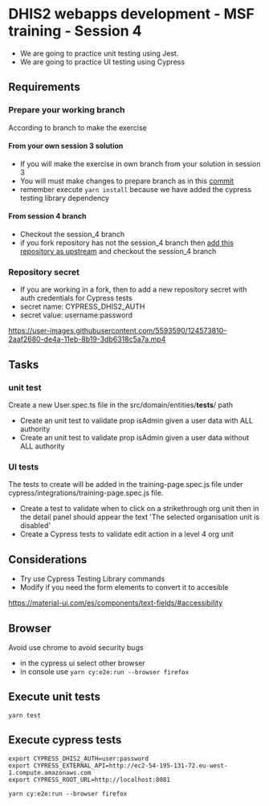 # DHIS2 webapps development - MSF training - Session 4

-   We are going to practice unit testing using Jest.
-   We are going to practice UI testing using Cypress

## Requirements

### Prepare your working branch
According to branch to make the exercise

#### From your own session 3 solution
 - If you will make the exercise in own branch from your solution in session 3
 - You will must make changes to prepare branch as in this [commit](https://github.com/EyeSeeTea/MSF-training-DHIS2-webapps-development/commit/b97aea22dd00777f87c5acde9ab43bcfd13a8a73)
- remember execute `yarn install` because we have added the cypress testing library dependency
#### From session 4 branch
 - Checkout the session_4 branch
 - if you fork repository has not the session_4 branch then [add this repository as upstream](https://docs.github.com/en/github/collaborating-with-pull-requests/working-with-forks/configuring-a-remote-for-a-fork) and checkout the session_4 branch

### Repository secret
- If you are working in a fork, then to add a new repository secret with auth credentials for Cypress tests
- secret name: CYPRESS_DHIS2_AUTH
- secret value: username:password


https://user-images.githubusercontent.com/5593590/124573810-2aaf2680-de4a-11eb-8b19-3db6318c5a7a.mp4


## Tasks 

### unit test
Create a new User.spec.ts file in the src/domain/entities/__tests__/ path
- Create an unit test to validate prop isAdmin given a user data with ALL authority
- Create an unit test to validate prop isAdmin given a user data without ALL authority

### UI tests
The tests to create will be added in the training-page.spec.js file under cypress/integrations/training-page.spec.js file.
- Create a test to validate when to click on a strikethrough org unit then in the detail panel should appear the text 'The selected organisation unit is disabled'
- Create a Cypress tests to validate edit action in a level 4 org unit

## Considerations
- Try use Cypress Testing Library commands
- Modify if you need the form elements to convert it to accesible

https://material-ui.com/es/components/text-fields/#accessibility

## Browser

Avoid use chrome to avoid security bugs

- in the cypress ui select other browser
- in console use `yarn cy:e2e:run --browser firefox`

## Execute unit tests

```
yarn test
```

## Execute cypress tests

```
export CYPRESS_DHIS2_AUTH=user:password
export CYPRESS_EXTERNAL_API=http://ec2-54-195-131-72.eu-west-1.compute.amazonaws.com
export CYPRESS_ROOT_URL=http://localhost:8081

yarn cy:e2e:run --browser firefox
```

